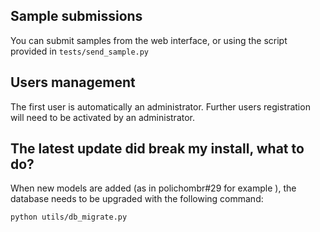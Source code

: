 ## Sample submissions
You can submit samples from the web interface,
or using the script provided in ``tests/send_sample.py``


## Users management
The first user is automatically an administrator.
Further users registration will need to be activated by an administrator.

## The latest update did break my install, what to do?
When new models are added (as in polichombr#29 for example ),
the database needs to be upgraded with the following command:

  `python utils/db_migrate.py`
